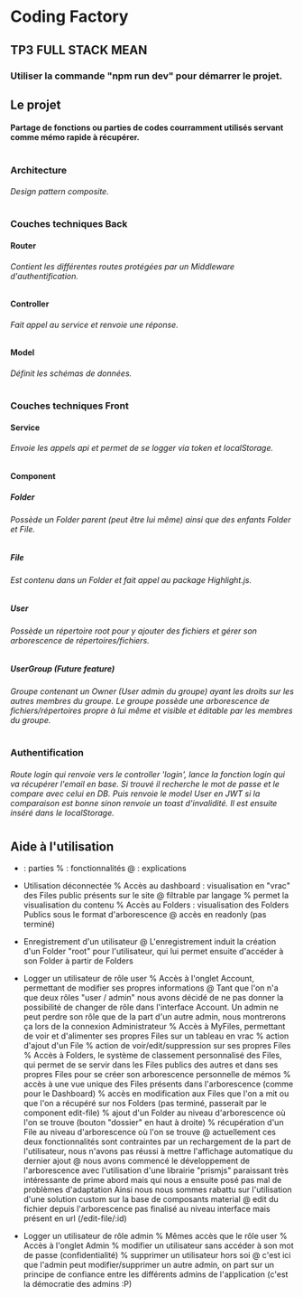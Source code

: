 # Coding Factory

## TP3 FULL STACK MEAN
### Utiliser la commande "npm run dev" pour démarrer le projet.


## Le projet


#### Partage de fonctions ou parties de codes courramment utilisés servant comme mémo rapide à récupérer.

#  

### Architecture
###### Design pattern composite.

#  

### Couches techniques Back
#### Router
###### Contient les différentes routes protégées par un Middleware d'authentification.
  
#### Controller 
###### Fait appel au service et renvoie une réponse.

#### Model 
###### Définit les schémas de données.

#  

### Couches techniques Front
#### Service
###### Envoie les appels api et permet de se logger via token et localStorage.

#### Component
##### Folder 
###### Possède un Folder parent (peut être lui même) ainsi que des enfants Folder et File.

##### File 
###### Est contenu dans un Folder et fait appel au package Highlight.js.

##### User
###### Possède un répertoire root pour y ajouter des fichiers et gérer son arborescence de répertoires/fichiers.

##### UserGroup (Future feature)
###### Groupe contenant un Owner (User admin du groupe) ayant les droits sur les autres membres du groupe. Le groupe possède une arborescence de fichiers/répertoires propre à lui même et visible et éditable par les membres du groupe.
#  
### Authentification
###### Route login qui renvoie vers le controller 'login', lance la fonction login qui va récupérer l'email en base. Si trouvé il recherche le mot de passe et le compare avec celui en DB. Puis renvoie le model User en JWT si la comparaison est bonne sinon renvoie un toast d'invalidité. Il est ensuite inséré dans le localStorage.

#  

## Aide à l'utilisation

- : parties
% : fonctionnalités
@ : explications

- Utilisation déconnectée
 % Accès au dashboard : visualisation en "vrac" des Files public présents sur le site 
   @ filtrable par langage
   % permet la visualisation du contenu
 % Accès au Folders : visualisation des Folders Publics sous le format d'arborescence
   @ accès en readonly (pas terminé)

- Enregistrement d'un utilisateur
 @ L'enregistrement induit la création d'un Folder "root" pour l'utilisateur, qui lui permet ensuite 
   d'accéder à son Folder à partir de Folders

- Logger un utilisateur de rôle user
   % Accès à l'onglet Account, permettant de modifier ses propres informations
     @ Tant que l'on n'a que deux rôles "user / admin" nous avons décidé de ne pas donner la possibilité
       de changer de rôle dans l'interface Account. Un admin ne peut perdre son rôle que de la part
       d'un autre admin, nous montrerons ça lors de la connexion Administrateur
   % Accès à MyFiles, permettant de voir et d'alimenter ses propres Files sur un tableau en vrac
     % action d'ajout d'un File
     % action de voir/edit/suppression sur ses propres Files
   % Accès à Folders, le système de classement personnalisé des Files, qui permet de se servir dans les Files publics des autres et 
     dans ses propres Files pour se créer son arborescence personnelle de mémos
     % accès à une vue unique des Files présents dans l'arborescence (comme pour le Dashboard)
     % accès en modification aux Files que l'on a mit ou que l'on a récupéré sur nos Folders (pas terminé, passerait par le component edit-file)
     % ajout d'un Folder au niveau d'arborescence où l'on se trouve (bouton "dossier" en haut à droite)
     % récupération d'un File au niveau d'arborescence où l'on se trouve
	@ actuellement ces deux fonctionnalités sont contraintes par un rechargement de la part de l'utilisateur, 
	  nous n'avons pas réussi à mettre l'affichage automatique du dernier ajout
	@ nous avons commencé le développement de l'arborescence avec l'utilisation d'une librairie "prismjs" paraissant très intéressante 
	  de prime abord mais qui nous a ensuite posé pas mal de problèmes d'adaptation
	  Ainsi nous nous sommes rabattu sur l'utilisation d'une solution custom sur la base de composants material
	@ edit du fichier depuis l'arborescence pas finalisé au niveau interface mais présent en url (/edit-file/:id)

- Logger un utilisateur de rôle admin
   % Mêmes accès que le rôle user
   % Accès à l'onglet Admin
      % modifier un utilisateur sans accéder à son mot de passe (confidentialité)
      % supprimer un utilisateur hors soi
        @ c'est ici que l'admin peut modifier/supprimer un autre admin, on part sur un principe de confiance entre les différents admins de l'application
	  (c'est la démocratie des admins :P)
